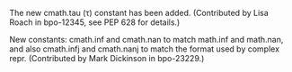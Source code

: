 The new cmath.tau (τ) constant has been added. (Contributed by Lisa Roach in bpo-12345, see PEP 628 for details.)

New constants: cmath.inf and cmath.nan to match math.inf and math.nan, and also cmath.infj and cmath.nanj to match the format used by complex repr. (Contributed by Mark Dickinson in bpo-23229.)
